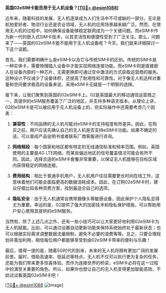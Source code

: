 **英国02eSIM卡能否用于无人机设备？[[TG💪+ @esim1088](https://t.me/s/esim1088)]**

近年来，随着科技的发展，无人机逐渐成为人们生活中不可或缺的一部分。无论是航拍爱好者、物流行业还是农业领域，无人机的应用场景越来越广泛。然而，在使用无人机的过程中，如何确保设备能够稳定联网成为一个关键问题。而eSIM卡作为新一代的嵌入式SIM卡技术，以其灵活性和便捷性受到了广泛关注。那么，问题来了——英国的02eSIM卡能不能用于无人机设备呢？今天，我们就来详细探讨一下这个话题。

首先，我们需要明确什么是eSIM卡以及它与传统SIM卡的区别。传统的SIM卡是一种实体卡，需要物理插入设备中才能实现网络连接功能。而eSIM卡则是直接嵌入在设备内部的一种芯片，无需更换即可通过空中激活的方式获取运营商的服务。这种设计不仅减少了设备体积，还提高了耐用性和可靠性。对于像无人机这样对重量和空间要求极高的设备来说，采用eSIM卡无疑是一个明智的选择。

接下来，让我们聚焦到英国的02eSIM卡上。02是英国最大的移动通信运营商之一，其提供的eSIM服务覆盖了广泛的地区，并支持多种语言版本。从理论上讲，02的eSIM卡是可以被应用于无人机设备上的，但实际操作中还需要考虑几个因素：

1. **兼容性**：不同品牌的无人机可能对eSIM卡的支持程度有所差异。因此，在购买之前，用户应该先确认自己的无人机是否支持eSIM卡功能。如果不确定的话，可以查阅产品说明书或者联系厂商客服进行咨询。

2. **网络频段**：每个国家和地区都有特定的无线通信标准和频率范围。例如，英国使用的主要是4G LTE网络，而某些偏远地区的信号覆盖情况可能会有所不同。因此，选择合适的eSIM卡套餐非常重要，以保证无人机能够在目标区域内获得稳定的网络连接。

3. **费用结构**：相比于普通手机用户，无人机用户往往需要更长时间在线工作，这意味着他们可能会面临更高的数据消耗成本。因此，在订购02eSIM卡时，建议仔细比较各种资费方案，找到最适合自己的选项。

4. **隐私安全**：由于无人机通常会携带摄像头等敏感设备，因此保护个人隐私显得尤为重要。幸运的是，02提供了强大的加密技术和隐私保护措施，可以帮助用户安心使用其提供的eSIM服务。

当然啦，除了上述几点之外，还有一些小技巧可以让大家更好地利用02eSIM卡为无人机赋能。比如，可以通过设置自动更新功能来保持系统始终处于最新状态；也可以根据实际需求调整数据流量限制，避免不必要的浪费等等。总之，只要合理规划并善加利用，相信每位用户都能够享受到由02eSIM卡带来的便利与乐趣！

最后，值得一提的是，随着5G时代的到来，未来的无人机将拥有更加广阔的发展前景。届时，借助高速率、低延迟等特点，无人机不仅可以执行更为复杂的任务，还能为我们带来更多惊喜体验。而作为连接世界的桥梁，eSIM卡必将在这一过程中扮演至关重要的角色。所以，如果你也想让自己的无人机变得更加智能高效，不妨试试看英国02eSIM卡吧！

[[TG💪+ @esim1088](https://t.me/s/esim1088) ![Image](https://i.postimg.cc/4NQfJmqS/Snipaste-2025-05-13-00-14-12.png)]